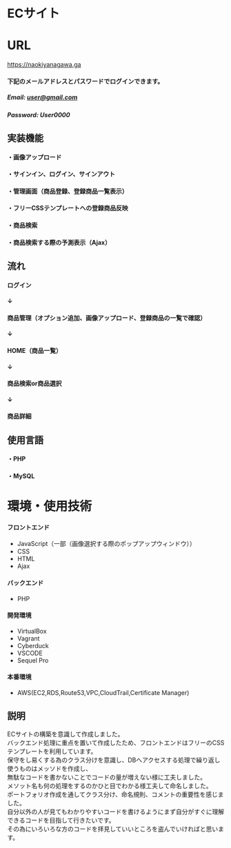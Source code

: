 # ECサイト

# URL
https://naokiyanagawa.ga

#### 下記のメールアドレスとパスワードでログインできます。
##### Email: user@gmail.com 
##### Password: User0000

## 実装機能
#### ・画像アップロード
#### ・サインイン、ログイン、サインアウト
#### ・管理画面（商品登録、登録商品一覧表示）
#### ・フリーCSSテンプレートへの登録商品反映
#### ・商品検索
#### ・商品検索する際の予測表示（Ajax）


## 流れ
#### ログイン
#### ↓
#### 商品管理（オプション追加、画像アップロード、登録商品の一覧で確認）
#### ↓
#### HOME（商品一覧）
#### ↓
#### 商品検索or商品選択
#### ↓
#### 商品詳細
## 使用言語
#### ・PHP
#### ・MySQL

# 環境・使用技術
#### フロントエンド
   - JavaScript（一部（画像選択する際のポップアップウィンドウ））
   - CSS
   - HTML
   - Ajax
#### バックエンド
   - PHP
#### 開発環境
   - VirtualBox
   - Vagrant
   - Cyberduck
   - VSCODE
   - Sequel Pro
#### 本番環境
   - AWS(EC2,RDS,Route53,VPC,CloudTrail,Certificate Manager)

## 説明
ECサイトの構築を意識して作成しました。<br> 
バックエンド処理に重点を置いて作成したため、フロントエンドはフリーのCSSテンプレートを利用しています。<br> 
保守をし易くする為のクラス分けを意識し、DBへアクセスする処理で繰り返し使うものはメッソドを作成し、<br> 
無駄なコードを書かないことでコードの量が増えない様に工夫しました。<br> 
メソット名も何の処理をするのかひと目でわかる様工夫して命名しました。<br> 
ポートフォリオ作成を通してクラス分け、命名規則、コメントの重要性を感じました。<br> 
自分以外の人が見てもわかりやすいコードを書けるようにまず自分がすぐに理解できるコードを目指して行きたいです。<br> 
その為にいろいろな方のコードを拝見していいところを盗んでいければと思います。<br> 
